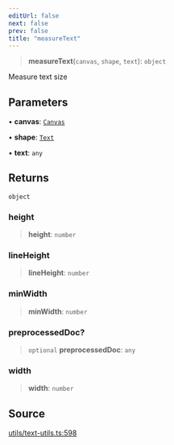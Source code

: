 ```yaml
---
editUrl: false
next: false
prev: false
title: "measureText"
---
```


> **measureText**(`canvas`, `shape`, `text`): `object`

Measure text size

## Parameters

• **canvas**: [`Canvas`](/api-core/classes/canvas/)

• **shape**: [`Text`](/api-core/classes/text/)

• **text**: `any`

## Returns

`object`

### height

> **height**: `number`

### lineHeight

> **lineHeight**: `number`

### minWidth

> **minWidth**: `number`

### preprocessedDoc?

> `optional` **preprocessedDoc**: `any`

### width

> **width**: `number`

## Source

[utils/text-utils.ts:598](https://github.com/dgmjs/dgmjs/blob/6298c851d69b83f472385d1ebb3c937ddb56985d/packages/core/src/utils/text-utils.ts#L598)
